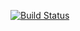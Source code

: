 [![Build Status](https://travis-ci.com/th3n1ghtmanc0m3th/MyFirstExample.svg?branch=multiplication)](https://travis-ci.com/th3n1ghtmanc0m3th/MyFirstExample)
